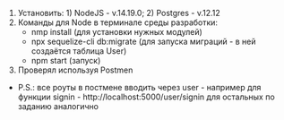 1. Установить: 1) NodeJS - v.14.19.0;
               2) Postgres - v.12.12
2. Команды для Node в терминале среды разработки:
    - nmp install (для установки нужных модулей)
    - npx sequelize-cli db:migrate (для запуска миграций - в ней создаётся таблица User)
    - npm start (запуск)
3. Проверял используя Postmen

* P.S.: все роуты в постмене вводить через user - например для функции signin - http://localhost:5000/user/signin
для остальных по заданию аналогично
